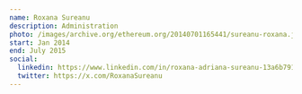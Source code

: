```yaml
---
name: Roxana Sureanu
description: Administration
photo: /images/archive.org/ethereum.org/20140701165441/sureanu-roxana.jpg
start: Jan 2014
end: July 2015
social:
  linkedin: https://www.linkedin.com/in/roxana-adriana-sureanu-13a6b791/
  twitter: https://x.com/RoxanaSureanu
---
```


